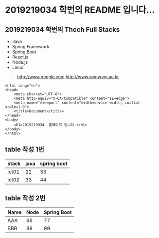 # 2019219034 학번의 README 입니다...

## 2019219034 학번의 Thech Full Stacks

- Java
- Spring Framework
- Spring Boot
- React.js
- Node.js
- Linux
  
> http://www.geogle.com
> http://www.semyung.ac.kr

``` <!DOCTYPE html>
<html lang="en">
<head>
    <meta charset="UTF-8">
    <meta http-equiv="X-UA-Compatible" content="IE=edge">
    <meta name="viewport" content="width=device-width, initial-scale=1.0">
    <title>Document</title>
</head>
<body>
    <h1>2019219034  홈페이지 입니다.</h1>
</body>
</html>

```

## table 작성 1번 
|stack|java|spring boot|
|-|-|-|
|ict01|22|33|
|ict02|33|44|

## table  작성 2번
| Name | Node | Spring Boot |
|------|------|-------------|
| AAA  | 66   | 77          |
| BBB  | 88   | 99          |